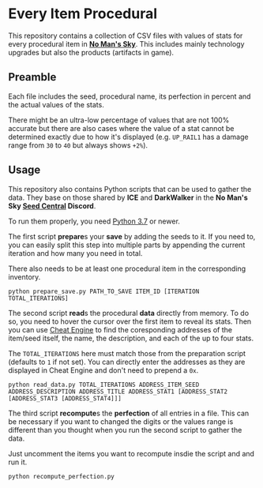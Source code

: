 # Every Item Procedural

This repository contains a collection of CSV files with values of stats for
every procedural item in [**No Man's Sky**](https://www.nomanssky.com/). This
includes mainly technology upgrades but also the products (artifacts in game).

## Preamble

Each file includes the seed, procedural name, its perfection in percent and the
actual values of the stats.

There might be an ultra-low percentage of values that are not 100% accurate but
there are also cases where the value of a stat cannot be determined exactly due to
how it's displayed (e.g. `UP_RAIL1` has a damage range from `30` to `40` but always
shows `+2%`).

## Usage

This repository also contains Python scripts that can be used to gather the data. They
base on those shared by **ICE** and **DarkWalker** in the **No Man's Sky [Seed Central](https://discord.gg/AEXcap6) Discord**.

To run them properly, you need [Python 3.7](https://www.python.org) or newer.

The first script **prepare**s your **save** by adding the seeds to it. If you need to,
you can easily split this step into multiple parts by appending the current iteration
and how many you need in total.

There also needs to be at least one procedural item in the corresponding inventory.

```
python prepare_save.py PATH_TO_SAVE ITEM_ID [ITERATION TOTAL_ITERATIONS]
```

The second script **read**s the procedural **data** directly from memory. To do so,
you need to hover the cursor over the first item to reveal its stats. Then you can use
[Cheat Engine](https://cheatengine.org/downloads.php) to find the coresponding
addresses of the item/seed itself, the name, the description, and each of the up to
four stats.

The `TOTAL_ITERATIONS` here must match those from the preparation script (defaults to
`1` if not set). You can directly enter the addresses as they are displayed in
Cheat Engine and don't need to prepend a `0x`.

```
python read_data.py TOTAL_ITERATIONS ADDRESS_ITEM_SEED ADDRESS_DESCRIPTION ADDRESS_TITLE ADDRESS_STAT1 [ADDRESS_STAT2 [ADDRESS_STAT3 [ADDRESS_STAT4]]]
```

The third script **recompute**s the **perfection** of all entries in a file. This can
be necessary if you want to changed the digits or the values range is different than you
thought when you run the second script to gather the data.

Just uncomment the items you want to recompute insdie the script and and run it.

```
python recompute_perfection.py
```
